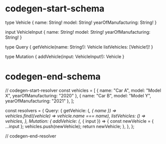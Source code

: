 # codegen-start-schema
type Vehicle {
  name: String!
  model: String!
  yearOfManufacturing: String!
}

input VehicleInput {
  name: String!
  model: String!
  yearOfManufacturing: String!
}

type Query {
  getVehicle(name: String!): Vehicle
  listVehicles: [Vehicle!]!
}

type Mutation {
  addVehicle(input: VehicleInput!): Vehicle
}

# codegen-end-schema
 // codegen-start-resolver
const vehicles = [
  { name: "Car A", model: "Model X", yearOfManufacturing: "2020" },
  { name: "Car B", model: "Model Y", yearOfManufacturing: "2021" },
];

const resolvers = {
  Query: {
    getVehicle: (_, { name }) => vehicles.find((vehicle) => vehicle.name === name),
    listVehicles: () => vehicles,
  },
  Mutation: {
    addVehicle: (_, { input }) => {
      const newVehicle = { ...input };
      vehicles.push(newVehicle);
      return newVehicle;
    },
  },
};

// codegen-end-resolver

